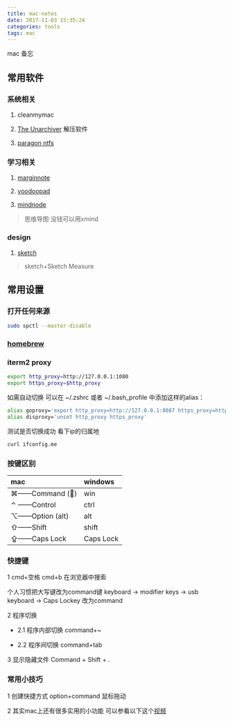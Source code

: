 ```yaml
---
title: mac-notes
date: 2017-11-03 15:35:24
categories: tools
tags: mac
---
```

mac 备忘
<!--more-->

## 常用软件

### 系统相关

1. cleanmymac

1. [The Unarchiver](https://theunarchiver.com)
 解压软件

1. [paragon ntfs](https://china.paragon-software.com/home-mac/ntfs-for-mac/)

### 学习相关

1. [marginnote](https://marginnote.com/?lang=zh-hans)

2. [voodoopad](https://www.primatelabs.com/)

3. [mindnode](https://mindnode.com/)

>思维导图 没钱可以用xmind

### design

1. [sketch](https://www.sketchapp.com/)

> sketch+Sketch Measure

## 常用设置

### 打开任何来源

```bash
sudo spctl --master-disable
```

### [homebrew](https://brew.sh/)

### iterm2 proxy

```bash
export http_proxy=http://127.0.0.1:1080
export https_proxy=$http_proxy
```

如需自动切换
可以在 ~/.zshrc 或者 ~/.bash_profile 中添加这样的alias：

```bash
alias goproxy='export http_proxy=http://127.0.0.1:8087 https_proxy=http://127.0.0.1:8087'
alias disproxy='unset http_proxy https_proxy'
```

测试是否切换成功 看下ip的归属地

```bash
curl ifconfig.me
```

### 按键区别

| mac             | windows   |
|:----------------|:----------|
| ⌘——Command ()  | win       |
| ⌃ ——Control     | ctrl      |
| ⌥——Option (alt) | alt       |
| ⇧——Shift        | shift     |
| ⇪——Caps Lock    | Caps Lock |

### 快捷键

1 cmd+空格 cmd+b 在浏览器中搜索

个人习惯把大写键改为command键
keyboard -> modifier keys -> usb keyboard -> Caps Lockey 改为command

2 程序切换

- 2.1 程序内部切换 command+~

- 2.2 程序间切换 command+tab

3 显示隐藏文件
Command + Shift + .

### 常用小技巧

1 创建快捷方式
option+command 鼠标拖动

2 其实mac上还有很多实用的小功能 可以参看以下这个[视频](https://www.bilibili.com/video/av23430954)
